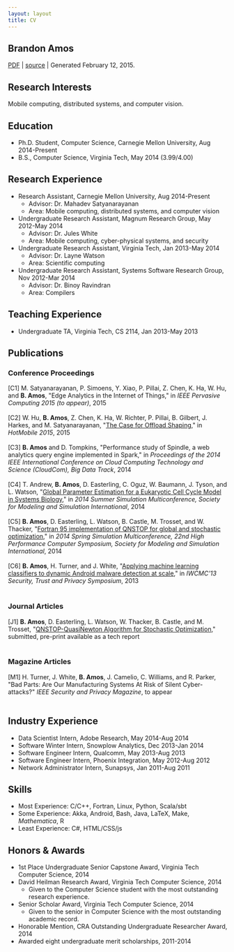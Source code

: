 ```yaml
---
layout: layout
title: CV
---
```


<section class="content">

## Brandon Amos ##

[PDF](/data/cv.pdf) |
[source](https://github.com/bamos/cv) |
Generated February 12, 2015.


## Research Interests
Mobile computing, distributed systems, and computer vision.


## Education
+ Ph.D. Student, Computer Science,
  Carnegie Mellon University,
  Aug 2014-Present
+ B.S., Computer Science,
  Virginia Tech,
  May 2014
    (3.99/4.00)


## Research Experience
+ Research Assistant, Carnegie Mellon University, Aug 2014-Present
    + Advisor: Dr. Mahadev Satyanarayanan
    + Area: Mobile computing, distributed systems, and computer vision
+ Undergraduate Research Assistant, Magnum Research Group, May 2012-May 2014
    + Advisor: Dr. Jules White
    + Area: Mobile computing, cyber-physical systems, and security
+ Undergraduate Research Assistant, Virginia Tech, Jan 2013-May 2014
    + Advisor: Dr. Layne Watson
    + Area: Scientific computing
+ Undergraduate Research Assistant, Systems Software Research Group, Nov 2012-Mar 2014
    + Advisor: Dr. Binoy Ravindran
    + Area: Compilers


## Teaching Experience
+ Undergraduate TA, Virginia Tech,
  CS 2114, Jan 2013-May 2013


## Publications

### Conference Proceedings
[C1] M. Satyanarayanan, P. Simoens, Y. Xiao, P. Pillai, Z. Chen, K. Ha, W. Hu, and **B. Amos**, "Edge Analytics in the Internet of Things," in <em>IEEE Pervasive Computing 2015 (to appear)</em>, 2015<br><br>
[C2] W. Hu, **B. Amos**, Z. Chen, K. Ha, W. Richter, P. Pillai, B. Gilbert, J. Harkes, and M. Satyanarayanan, "<a href='http://www.cs.cmu.edu/~satya/docdir/hu-hotmobile2015.pdf'>The Case for Offload Shaping</a>," in <em>HotMobile 2015</em>, 2015<br><br>
[C3] **B. Amos** and D. Tompkins, "Performance study of Spindle, a web analytics query engine
implemented in Spark," in <em>Proceedings of the 2014 IEEE International Conference on Cloud Computing Technology and Science (CloudCom), Big Data Track</em>, 2014<br><br>
[C4] T. Andrew, **B. Amos**, D. Easterling, C. Oguz, W. Baumann, J. Tyson, and L. Watson, "<a href='http://dl.acm.org/citation.cfm?id=2685662'>Global Parameter Estimation for a Eukaryotic Cell Cycle Model
in Systems Biology</a>," in <em>2014 Summer Simulation Multiconference, Society for Modeling and Simulation International</em>, 2014<br><br>
[C5] **B. Amos**, D. Easterling, L. Watson, B. Castle, M. Trosset, and W. Thacker, "<a href='http://dl.acm.org/citation.cfm?id=2663525'>Fortran 95 implementation of QNSTOP for global and
stochastic optimization</a>," in <em>2014 Spring Simulation Multiconference, 22nd High Performance Computer Symposium, Society for Modeling and Simulation International</em>, 2014<br><br>
[C6] **B. Amos**, H. Turner, and J. White, "<a href='http://dx.doi.org/10.1109/IWCMC.2013.6583806'>Applying machine learning classifiers to dynamic Android
malware detection at scale</a>," in <em>IWCMC'13 Security, Trust and Privacy Symposium</em>, 2013<br><br>


### Journal Articles
[J1] **B. Amos**, D. Easterling, L. Watson, W. Thacker, B. Castle, and M. Trosset, "<a href='https://vtechworks.lib.vt.edu/bitstream/handle/10919/49672/qnTOMS14.pdf'>QNSTOP-QuasiNewton Algorithm for Stochastic Optimization</a>," submitted, pre-print available as a tech report<br><br>


### Magazine Articles
[M1] H. Turner, J. White, **B. Amos**, J. Camelio, C. Williams, and R. Parker, "Bad Parts: Are Our Manufacturing Systems At Risk of Silent
Cyber-attacks?" <em>IEEE Security and Privacy Magazine</em>, to appear<br><br>


## Industry Experience
+ Data Scientist Intern,
  Adobe Research,
  May 2014-Aug 2014
+ Software Winter Intern,
  Snowplow Analytics,
  Dec 2013-Jan 2014
+ Software Engineer Intern,
  Qualcomm,
  May 2013-Aug 2013
+ Software Engineer Intern,
  Phoenix Integration,
  May 2012-Aug 2012
+ Network Administrator Intern,
  Sunapsys,
  Jan 2011-Aug 2011


## Skills
+ Most Experience: C/C++, Fortran, Linux, Python, Scala/sbt
+ Some Experience: Akka, Android, Bash, Java, LaTeX, Make, *Mathematica*, R
+ Least Experience: C\#, HTML/CSS/js


## Honors & Awards
+ 1st Place Undergraduate Senior Capstone Award, Virginia Tech Computer Science, 2014
+ David Heilman Research Award, Virginia Tech Computer Science, 2014
  + Given to the Computer Science student with the most outstanding research experience.
+ Senior Scholar Award, Virginia Tech Computer Science, 2014
  + Given to the senior in Computer Science with the most outstanding academic record.
+ Honorable Mention, CRA Outstanding Undergraduate Researcher Award, 2014
+ Awarded eight undergraduate merit scholarships, 2011-2014




</section>
